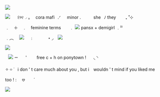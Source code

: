 ![](https://files.catbox.moe/bwvjac.gif)

![](https://files.catbox.moe/nvka1o.gif) ⠀⠀꒰୨୧◞ 。⠀cora  mafi⠀.ᐟ⠀⠀minor .⠀⠀⠀⠀she⠀ﾉ they⠀⠀⠀₊ ˚⊹

 ﹒　＋　﹒　feminine  terms　　﹒ ![](https://files.catbox.moe/hhqmbu.gif) pansx  +  demigirl  ﹒⁾⁾ 

 ﹒︵ 　![](https://files.catbox.moe/7ji5l7.gif)　 ﹕　　　  ⋆ ◞　![](https://files.catbox.moe/y4brej.gif)

![](https://files.catbox.moe/li7uag.gif)

  ⠀![](https://files.catbox.moe/y4brej.gif)  ᯇ⠀  ⠀' ⠀  ⠀ free c + h on ponytown !⠀  ⠀◟  ◝

✧  ࿁  ˙⠀i  don ' t  care  much  about  you , but  i⠀ wouldn ' t  mind  if  you liked me  too ! : ⠀ 𖹭 ⠀ ⠀ˊ 

![](https://files.catbox.moe/qkuxmo.gif)
